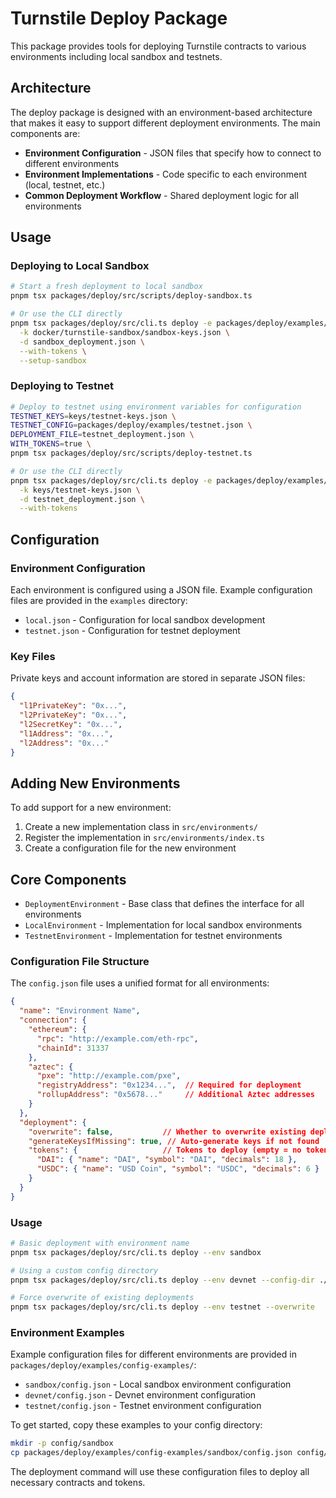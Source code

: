 # Turnstile Deploy Package

This package provides tools for deploying Turnstile contracts to various environments including local sandbox and testnets.

## Architecture

The deploy package is designed with an environment-based architecture that makes it easy to support different deployment environments. The main components are:

- **Environment Configuration** - JSON files that specify how to connect to different environments
- **Environment Implementations** - Code specific to each environment (local, testnet, etc.)
- **Common Deployment Workflow** - Shared deployment logic for all environments

## Usage

### Deploying to Local Sandbox

```bash
# Start a fresh deployment to local sandbox
pnpm tsx packages/deploy/src/scripts/deploy-sandbox.ts

# Or use the CLI directly
pnpm tsx packages/deploy/src/cli.ts deploy -e packages/deploy/examples/local.json \
  -k docker/turnstile-sandbox/sandbox-keys.json \
  -d sandbox_deployment.json \
  --with-tokens \
  --setup-sandbox
```

### Deploying to Testnet

```bash
# Deploy to testnet using environment variables for configuration
TESTNET_KEYS=keys/testnet-keys.json \
TESTNET_CONFIG=packages/deploy/examples/testnet.json \
DEPLOYMENT_FILE=testnet_deployment.json \
WITH_TOKENS=true \
pnpm tsx packages/deploy/src/scripts/deploy-testnet.ts

# Or use the CLI directly
pnpm tsx packages/deploy/src/cli.ts deploy -e packages/deploy/examples/testnet.json \
  -k keys/testnet-keys.json \
  -d testnet_deployment.json \
  --with-tokens
```

## Configuration

### Environment Configuration

Each environment is configured using a JSON file. Example configuration files are provided in the `examples` directory:

- `local.json` - Configuration for local sandbox development
- `testnet.json` - Configuration for testnet deployment

### Key Files

Private keys and account information are stored in separate JSON files:

```json
{
  "l1PrivateKey": "0x...",
  "l2PrivateKey": "0x...",
  "l2SecretKey": "0x...",
  "l1Address": "0x...",
  "l2Address": "0x..."
}
```

## Adding New Environments

To add support for a new environment:

1. Create a new implementation class in `src/environments/`
2. Register the implementation in `src/environments/index.ts`
3. Create a configuration file for the new environment

## Core Components

- `DeploymentEnvironment` - Base class that defines the interface for all environments
- `LocalEnvironment` - Implementation for local sandbox environments
- `TestnetEnvironment` - Implementation for testnet environments

### Configuration File Structure

The `config.json` file uses a unified format for all environments:

```json
{
  "name": "Environment Name",
  "connection": {
    "ethereum": {
      "rpc": "http://example.com/eth-rpc",
      "chainId": 31337
    },
    "aztec": {
      "pxe": "http://example.com/pxe",
      "registryAddress": "0x1234...",  // Required for deployment
      "rollupAddress": "0x5678..."     // Additional Aztec addresses
    }
  },
  "deployment": {
    "overwrite": false,           // Whether to overwrite existing deployment data
    "generateKeysIfMissing": true, // Auto-generate keys if not found
    "tokens": {                   // Tokens to deploy (empty = no tokens)
      "DAI": { "name": "DAI", "symbol": "DAI", "decimals": 18 },
      "USDC": { "name": "USD Coin", "symbol": "USDC", "decimals": 6 }
    }
  }
}
```

### Usage

```bash
# Basic deployment with environment name
pnpm tsx packages/deploy/src/cli.ts deploy --env sandbox

# Using a custom config directory
pnpm tsx packages/deploy/src/cli.ts deploy --env devnet --config-dir ./my-configs

# Force overwrite of existing deployments
pnpm tsx packages/deploy/src/cli.ts deploy --env testnet --overwrite
```

### Environment Examples

Example configuration files for different environments are provided in `packages/deploy/examples/config-examples/`:

- `sandbox/config.json` - Local sandbox environment configuration
- `devnet/config.json` - Devnet environment configuration
- `testnet/config.json` - Testnet environment configuration

To get started, copy these examples to your config directory:

```bash
mkdir -p config/sandbox
cp packages/deploy/examples/config-examples/sandbox/config.json config/sandbox/
```

The deployment command will use these configuration files to deploy all necessary contracts and tokens.

